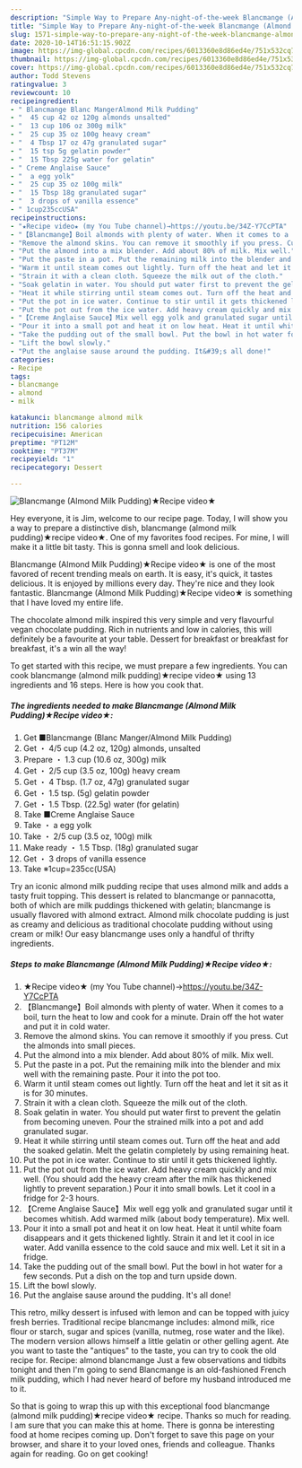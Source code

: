 ```yaml
---
description: "Simple Way to Prepare Any-night-of-the-week Blancmange (Almond Milk Pudding)★Recipe video★"
title: "Simple Way to Prepare Any-night-of-the-week Blancmange (Almond Milk Pudding)★Recipe video★"
slug: 1571-simple-way-to-prepare-any-night-of-the-week-blancmange-almond-milk-puddingrecipe-video
date: 2020-10-14T16:51:15.902Z
image: https://img-global.cpcdn.com/recipes/6013360e8d86ed4e/751x532cq70/blancmange-almond-milk-pudding★recipe-video★-recipe-main-photo.jpg
thumbnail: https://img-global.cpcdn.com/recipes/6013360e8d86ed4e/751x532cq70/blancmange-almond-milk-pudding★recipe-video★-recipe-main-photo.jpg
cover: https://img-global.cpcdn.com/recipes/6013360e8d86ed4e/751x532cq70/blancmange-almond-milk-pudding★recipe-video★-recipe-main-photo.jpg
author: Todd Stevens
ratingvalue: 3
reviewcount: 10
recipeingredient:
- " Blancmange Blanc MangerAlmond Milk Pudding"
- "  45 cup 42 oz 120g almonds unsalted"
- "  13 cup 106 oz 300g milk"
- "  25 cup 35 oz 100g heavy cream"
- "  4 Tbsp 17 oz 47g granulated sugar"
- "  15 tsp 5g gelatin powder"
- "  15 Tbsp 225g water for gelatin"
- " Creme Anglaise Sauce"
- "  a egg yolk"
- "  25 cup 35 oz 100g milk"
- "  15 Tbsp 18g granulated sugar"
- "  3 drops of vanilla essence"
- " 1cup235ccUSA"
recipeinstructions:
- "★Recipe video★ (my You Tube channel)→https://youtu.be/34Z-Y7CcPTA"
- "【Blancmange】Boil almonds with plenty of water. When it comes to a boil, turn the heat to low and cook for a minute. Drain off the hot water and put it in cold water."
- "Remove the almond skins. You can remove it smoothly if you press. Cut the almonds into small pieces."
- "Put the almond into a mix blender. Add about 80% of milk. Mix well."
- "Put the paste in a pot. Put the remaining milk into the blender and mix well with the remaining paste. Pour it into the pot too."
- "Warm it until steam comes out lightly. Turn off the heat and let it sit as it is for 30 minutes."
- "Strain it with a clean cloth. Squeeze the milk out of the cloth."
- "Soak gelatin in water. You should put water first to prevent the gelatin from becoming uneven. Pour the strained milk into a pot and add granulated sugar."
- "Heat it while stirring until steam comes out. Turn off the heat and add the soaked gelatin. Melt the gelatin completely by using remaining heat."
- "Put the pot in ice water. Continue to stir until it gets thickened lightly."
- "Put the pot out from the ice water. Add heavy cream quickly and mix well. (You should add the heavy cream after the milk has thickened lightly to prevent separation.) Pour it into small bowls. Let it cool in a fridge for 2-3 hours."
- "【Creme Anglaise Sauce】Mix well egg yolk and granulated sugar until it becomes whitish. Add warmed milk (about body temperature). Mix well."
- "Pour it into a small pot and heat it on low heat. Heat it until white foam disappears and it gets thickened lightly. Strain it and let it cool in ice water. Add vanilla essence to the cold sauce and mix well. Let it sit in a fridge."
- "Take the pudding out of the small bowl. Put the bowl in hot water for a few seconds. Put a dish on the top and turn upside down."
- "Lift the bowl slowly."
- "Put the anglaise sause around the pudding. It&#39;s all done!"
categories:
- Recipe
tags:
- blancmange
- almond
- milk

katakunci: blancmange almond milk 
nutrition: 156 calories
recipecuisine: American
preptime: "PT12M"
cooktime: "PT37M"
recipeyield: "1"
recipecategory: Dessert

---
```



![Blancmange (Almond Milk Pudding)★Recipe video★](https://img-global.cpcdn.com/recipes/6013360e8d86ed4e/751x532cq70/blancmange-almond-milk-pudding★recipe-video★-recipe-main-photo.jpg)

Hey everyone, it is Jim, welcome to our recipe page. Today, I will show you a way to prepare a distinctive dish, blancmange (almond milk pudding)★recipe video★. One of my favorites food recipes. For mine, I will make it a little bit tasty. This is gonna smell and look delicious.

Blancmange (Almond Milk Pudding)★Recipe video★ is one of the most favored of recent trending meals on earth. It is easy, it's quick, it tastes delicious. It is enjoyed by millions every day. They're nice and they look fantastic. Blancmange (Almond Milk Pudding)★Recipe video★ is something that I have loved my entire life.

The chocolate almond milk inspired this very simple and very flavourful vegan chocolate pudding. Rich in nutrients and low in calories, this will definitely be a favourite at your table. Dessert for breakfast or breakfast for breakfast, it&#39;s a win all the way!


To get started with this recipe, we must prepare a few ingredients. You can cook blancmange (almond milk pudding)★recipe video★ using 13 ingredients and 16 steps. Here is how you cook that.

<!--inarticleads1-->

##### The ingredients needed to make Blancmange (Almond Milk Pudding)★Recipe video★:

1. Get  ■Blancmange (Blanc Manger/Almond Milk Pudding)
1. Get  ・ 4/5 cup (4.2 oz, 120g) almonds, unsalted
1. Prepare  ・ 1.3 cup (10.6 oz, 300g) milk
1. Get  ・ 2/5 cup (3.5 oz, 100g) heavy cream
1. Get  ・ 4 Tbsp. (1.7 oz, 47g) granulated sugar
1. Get  ・ 1.5 tsp. (5g) gelatin powder
1. Get  ・ 1.5 Tbsp. (22.5g) water (for gelatin)
1. Take  ■Creme Anglaise Sauce
1. Take  ・ a egg yolk
1. Take  ・ 2/5 cup (3.5 oz, 100g) milk
1. Make ready  ・ 1.5 Tbsp. (18g) granulated sugar
1. Get  ・ 3 drops of vanilla essence
1. Take  ※1cup=235cc(USA)


Try an iconic almond milk pudding recipe that uses almond milk and adds a tasty fruit topping. This dessert is related to blancmange or pannacotta, both of which are milk puddings thickened with gelatin; blancmange is usually flavored with almond extract. Almond milk chocolate pudding is just as creamy and delicious as traditional chocolate pudding without using cream or milk! Our easy blancmange uses only a handful of thrifty ingredients. 

<!--inarticleads2-->

##### Steps to make Blancmange (Almond Milk Pudding)★Recipe video★:

1. ★Recipe video★ (my You Tube channel)→https://youtu.be/34Z-Y7CcPTA
1. 【Blancmange】Boil almonds with plenty of water. When it comes to a boil, turn the heat to low and cook for a minute. Drain off the hot water and put it in cold water.
1. Remove the almond skins. You can remove it smoothly if you press. Cut the almonds into small pieces.
1. Put the almond into a mix blender. Add about 80% of milk. Mix well.
1. Put the paste in a pot. Put the remaining milk into the blender and mix well with the remaining paste. Pour it into the pot too.
1. Warm it until steam comes out lightly. Turn off the heat and let it sit as it is for 30 minutes.
1. Strain it with a clean cloth. Squeeze the milk out of the cloth.
1. Soak gelatin in water. You should put water first to prevent the gelatin from becoming uneven. Pour the strained milk into a pot and add granulated sugar.
1. Heat it while stirring until steam comes out. Turn off the heat and add the soaked gelatin. Melt the gelatin completely by using remaining heat.
1. Put the pot in ice water. Continue to stir until it gets thickened lightly.
1. Put the pot out from the ice water. Add heavy cream quickly and mix well. (You should add the heavy cream after the milk has thickened lightly to prevent separation.) Pour it into small bowls. Let it cool in a fridge for 2-3 hours.
1. 【Creme Anglaise Sauce】Mix well egg yolk and granulated sugar until it becomes whitish. Add warmed milk (about body temperature). Mix well.
1. Pour it into a small pot and heat it on low heat. Heat it until white foam disappears and it gets thickened lightly. Strain it and let it cool in ice water. Add vanilla essence to the cold sauce and mix well. Let it sit in a fridge.
1. Take the pudding out of the small bowl. Put the bowl in hot water for a few seconds. Put a dish on the top and turn upside down.
1. Lift the bowl slowly.
1. Put the anglaise sause around the pudding. It&#39;s all done!


This retro, milky dessert is infused with lemon and can be topped with juicy fresh berries. Traditional recipe blancmange includes: almond milk, rice flour or starch, sugar and spices (vanilla, nutmeg, rose water and the like). The modern version allows himself a little gelatin or other gelling agent. Ate you want to taste the &#34;antiques&#34; to the taste, you can try to cook the old recipe for. Recipe: almond blancmange Just a few observations and tidbits tonight and then I&#39;m going to send Blancmange is an old-fashioned French milk pudding, which I had never heard of before my husband introduced me to it. 

So that is going to wrap this up with this exceptional food blancmange (almond milk pudding)★recipe video★ recipe. Thanks so much for reading. I am sure that you can make this at home. There is gonna be interesting food at home recipes coming up. Don't forget to save this page on your browser, and share it to your loved ones, friends and colleague. Thanks again for reading. Go on get cooking!
